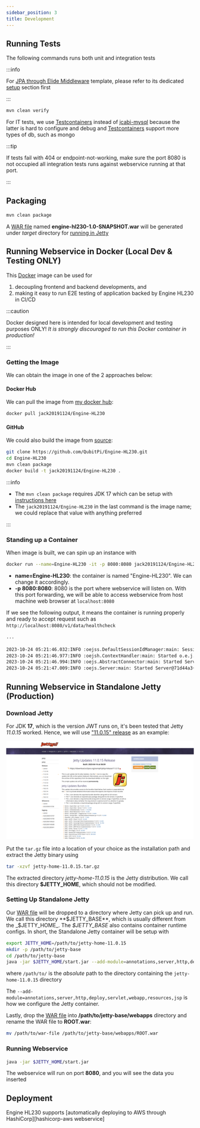 ```yaml
---
sidebar_position: 3
title: Development
---
```


Running Tests
-------------

The following commands runs both unit and integration tests

:::info

<!-- markdown-link-check-disable -->
For [JPA through Elide Middleware](crud/elide) template, please refer to its dedicated [setup](crud/elide#setup) section first
<!-- markdown-link-check-enable -->

:::

```bash
mvn clean verify
```

For IT tests, we use [Testcontainers] instead of [jcabi-mysql] because the latter is hard to configure and debug and
[Testcontainers] support more types of db, such as mongo

:::tip

If tests fail with 404 or endpoint-not-working, make sure the port 8080 is not occupied all integration tests runs
against webservice running at that port.

:::

Packaging
---------

```bash
mvn clean package
```

A [WAR file](https://en.wikipedia.org/wiki/WAR_(file_format)) named **engine-hl230-1.0-SNAPSHOT.war** will
be generated under _target_ directory for [running in Jetty](#running-webservice-in-standalone-jetty-production)

Running Webservice in Docker (Local Dev & Testing ONLY)
-------------------------------------------------------

This [Docker] image can be used for

1. decoupling frontend and backend developments, and
2. making it easy to run E2E testing of application backed by Engine HL230 in CI/CD

:::caution

Docker designed here is intended for local development and testing purposes ONLY! _It is strongly discouraged
to run this Docker container in production!_

:::

### Getting the Image

We can obtain the image in one of the 2 approaches below:

#### Docker Hub

We can pull the image from [my docker hub](https://hub.docker.com/r/jack20191124/Engine-HL230/):

```bash
docker pull jack20191124/Engine-HL230
```

#### GitHub

We could also build the image from [source][Docker]:

```bash
git clone https://github.com/QubitPi/Engine-HL230.git
cd Engine-HL230
mvn clean package
docker build -t jack20191124/Engine-HL230 .
```

:::info

<!-- markdown-link-check-disable -->

- The `mvn clean package` requires JDK 17 which can be setup with [instructions here](setup)
- The `jack20191124/Engine-HL230` in the last command is the image name; we could replace that value with
  anything preferred

<!-- markdown-link-check-enable -->

:::

### Standing up a Container

When image is built, we can spin up an instance with

```bash
docker run --name=Engine-HL230 -it -p 8080:8080 jack20191124/Engine-HL230
```

- **name=Engine-HL230**: the container is named "Engine-HL230". We can change it
  accordingly.
- **-p 8080:8080**: 8080 is the port where webservice will listen on. With this port forwarding, we will be able to
  access webservice from host machine web browser at `localhost:8080`

If we see the following output, it means the container is running properly and ready to accept request such as
`http://localhost:8080/v1/data/healthcheck`

```bash
...

2023-10-24 05:21:46.032:INFO :oejss.DefaultSessionIdManager:main: Session workerName=node0
2023-10-24 05:21:46.977:INFO :oejsh.ContextHandler:main: Started o.e.j.w.WebAppContext@2892dae4{ROOT.war,/,file:///tmp/jetty-0_0_0_0-8080-ROOT_war-_-any-13760845903749066689/webapp/,AVAILABLE}{/jetty-base/webapps/ROOT.war}
2023-10-24 05:21:46.994:INFO :oejs.AbstractConnector:main: Started ServerConnector@5c8dfc08{HTTP/1.1, (http/1.1)}{0.0.0.0:8080}
2023-10-24 05:21:47.009:INFO :oejs.Server:main: Started Server@71d44a3{STARTING}[11.0.15,sto=5000] @2947ms
```

Running Webservice in Standalone Jetty (Production)
---------------------------------------------------

### Download Jetty

For JDK **17**, which is the version JWT runs on, it's been tested that Jetty _11.0.15_ worked. Hence, we will use
["11.0.15" release](https://repo1.maven.org/maven2/org/eclipse/jetty/jetty-home/11.0.15/jetty-home-11.0.15.tar.gz) as
an example:

![Error loading download-jetty.png](img/download-jetty.png)

Put the `tar.gz` file into a location of your choice as the installation path and extract the Jetty binary using

```bash
tar -xzvf jetty-home-11.0.15.tar.gz
```

The extracted directory *jetty-home-11.0.15* is the Jetty distribution. We call this directory **$JETTY_HOME**, which
should not be modified.

### Setting Up Standalone Jetty

Our [WAR file](#packaging) will be dropped to a directory where Jetty can pick up and run. We call this directory
**$JETTY_BASE**, which is usually different from the _$JETTY_HOME_. The _$JETTY_BASE_ also contains container runtime
configs. In short, the Standalone Jetty container will be setup with

```bash
export JETTY_HOME=/path/to/jetty-home-11.0.15
mkdir -p /path/to/jetty-base
cd /path/to/jetty-base
java -jar $JETTY_HOME/start.jar --add-module=annotations,server,http,deploy,servlet,webapp,resources,jsp
```

where `/path/to/` is the _absolute_ path to the directory containing the `jetty-home-11.0.15` directory

The `--add-module=annotations,server,http,deploy,servlet,webapp,resources,jsp` is how we configure the Jetty
container.

Lastly, drop the [WAR file](#packaging) into **/path/to/jetty-base/webapps** directory and rename the WAR file to
**ROOT.war**:

```bash
mv /path/to/war-file /path/to/jetty-base/webapps/ROOT.war
```

### Running Webservice

```bash
java -jar $JETTY_HOME/start.jar
```

The webservice will run on port **8080**, and you will see the data you inserted

Deployment
----------

Engine HL230 supports
[automatically deploying to AWS through HashiCorp][hashicorp-aws webservice]

[Docker]: https://github.com/QubitPi/Engine-HL230/blob/master/Dockerfile

[jcabi-mysql]: https://mysql.jcabi.com/

[Testcontainers]: https://qubitpi.github.io/testcontainers-java/
